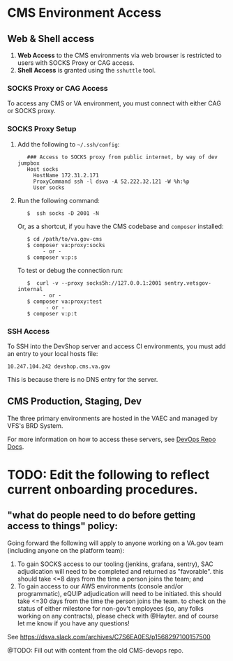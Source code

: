 # CMS Environment Access

## Web & Shell access 

1. **Web Access** to the CMS environments via web browser is restricted to users with SOCKS Proxy or CAG access.
2. **Shell Access** is granted using the `sshuttle` tool. 

### SOCKS Proxy or CAG Access

To access any CMS or VA environment, you must connect with either CAG or SOCKS proxy.

### SOCKS Proxy Setup

  1. Add the following to `~/.ssh/config`:

            ### Access to SOCKS proxy from public internet, by way of dev jumpbox
            Host socks
              HostName 172.31.2.171
              ProxyCommand ssh -l dsva -A 52.222.32.121 -W %h:%p
              User socks
              
  2. Run the following command: 
  
            $  ssh socks -D 2001 -N

     Or, as a shortcut, if you have the CMS codebase and `composer` installed:
     
            $ cd /path/to/va.gov-cms
            $ composer va:proxy:socks
                 - or -
            $ composer v:p:s
     
     To test or debug the connection run:
          
            $  curl -v --proxy socks5h://127.0.0.1:2001 sentry.vetsgov-internal
                 - or - 
            $ composer va:proxy:test
                  - or -
            $ composer v:p:t

### SSH Access

To SSH into the DevShop server and access CI environments, you must add an entry to your local hosts file:

    10.247.104.242 devshop.cms.va.gov 

This is because there is no DNS entry for the server. 

## CMS Production, Staging, Dev 

The three primary environments are hosted in the VAEC and managed by VFS's BRD System.

For more information on how to access these servers, see [DevOps Repo Docs]().


# TODO: Edit the following to reflect current onboarding procedures.

## "what do people need to do before getting access to things" policy:

Going forward the following will apply to anyone working on a VA.gov team
 (including anyone on the platform team):
1. To gain SOCKS access to our tooling (jenkins, grafana, sentry), SAC
 adjudication will need to be completed and returned as "favorable". this should take <=8 days from the time a person joins the team; and
2. To gain access to our AWS environments (console and/or programmatic), eQUIP
 adjudication will need to be initiated. this should take <=30 days from the time the person joins the team.
to check on the status of either milestone for non-gov't employees (so, any folks working on any contracts), please check with @Hayter. and of course let me know if you have any questions!

See https://dsva.slack.com/archives/C7S6EA0ES/p1568297100157500

@TODO: Fill out with content from the old CMS-devops repo.

